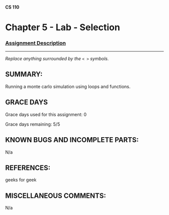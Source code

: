 #### CS 110
# Chapter 5 - Lab - Selection

### [Assignment Description](https://docs.google.com/document/d/1QfPsRfo1kZoQw4p0DhjxZskNfE0eLAV6Z6SgPSleDM4/edit?usp=sharing)

***

_Replace anything surrounded by the `< >` symbols._

## SUMMARY:
Running a monte carlo simulation using loops and functions. 

## GRACE DAYS
Grace days used for this assignment: 0

Grace days remaining: 5/5

## KNOWN BUGS AND INCOMPLETE PARTS:
 N/a

## REFERENCES:
 geeks for geek

## MISCELLANEOUS COMMENTS:
 N/a